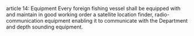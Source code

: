 article 14: Equipment
Every foreign fishing vessel shall be equipped with and maintain in good working order a satellite location finder, radio-communication equipment enabling it to communicate with the Department and depth sounding equipment.
<ul>
</ul>